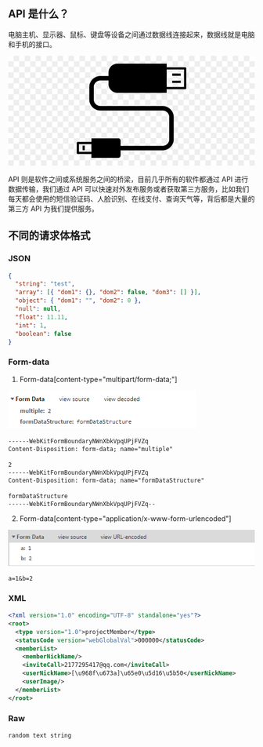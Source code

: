 ## API 是什么？

电脑主机、显示器、鼠标、键盘等设备之间通过数据线连接起来，数据线就是电脑和手机的接口。

![](../assets/images/2022-03-29-20-35-46.png) 

API 则是软件之间或系统服务之间的桥梁，目前几乎所有的软件都通过 API 进行数据传输，我们通过 API 可以快速对外发布服务或者获取第三方服务，比如我们每天都会使用的短信验证码、人脸识别、在线支付、查询天气等，背后都是大量的第三方 API 为我们提供服务。

## 不同的请求体格式
### JSON
```json
{
  "string": "test",
  "array": [{ "dom1": {}, "dom2": false, "dom3": [] }],
  "object": { "dom1": "", "dom2": 0 },
  "null": null,
  "float": 11.11,
  "int": 1,
  "boolean": false
}
```
### Form-data
1. Form-data[content-type="multipart/form-data;"]

![](../assets/images/formdata.png) 

```Text
------WebKitFormBoundaryNWnXbkVpqUPjFVZq
Content-Disposition: form-data; name="multiple"

2
------WebKitFormBoundaryNWnXbkVpqUPjFVZq
Content-Disposition: form-data; name="formDataStructure"

formDataStructure
------WebKitFormBoundaryNWnXbkVpqUPjFVZq--
```

2. Form-data[content-type="application/x-www-form-urlencoded"]

![](../assets/images/form-data-x-www.png) 

```text
a=1&b=2
```
### XML
```xml
<?xml version="1.0" encoding="UTF-8" standalone="yes"?>
<root>
  <type version="1.0">projectMember</type>
  <statusCode version="webGlobalVal">000000</statusCode>
  <memberList>
    <memberNickName/>
    <inviteCall>2177295417@qq.com</inviteCall>
    <userNickName>[\u968f\u673a]\u65e0\u5d16\u5b50</userNickName>
    <userImage/>
  </memberList>
</root>
```
### Raw
```text
random text string
```